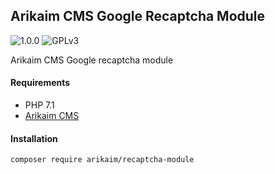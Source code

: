 ## Arikaim CMS Google Recaptcha Module
![1.0.0](https://img.shields.io/github/release/arikaim/recaptcha-module.svg)
![GPLv3](https://img.shields.io/badge/License-GPLv3-blue.svg)



Arikaim CMS Google recaptcha module



#### Requirements 
  * PHP 7.1
  * [Arikaim CMS](https://github.com/arikaim/arikaim)



#### Installation

```sh
composer require arikaim/recaptcha-module
```